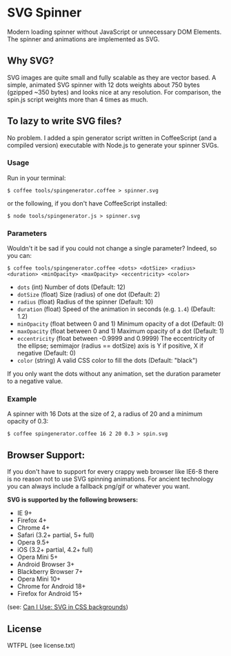# SVG Spinner

Modern loading spinner without JavaScript or unnecessary DOM Elements. The spinner and animations are implemented as SVG.

## Why SVG?
SVG images are quite small and fully scalable as they are vector based. A simple, animated SVG spinner with 12 dots weights about 750 bytes (gzipped ~350 bytes) and looks nice at any resolution. For comparison, the spin.js script weights more than 4 times as much.

## To lazy to write SVG files?
No problem. I added a spin generator script written in CoffeeScript (and a compiled version) executable with Node.js to generate your spinner SVGs.

### Usage
Run in your terminal:

    $ coffee tools/spingenerator.coffee > spinner.svg

or the following, if you don't have CoffeeScript installed:

    $ node tools/spingenerator.js > spinner.svg

### Parameters
Wouldn't it be sad if you could not change a single parameter? Indeed, so you can:

    $ coffee tools/spingenerator.coffee <dots> <dotSize> <radius> <duration> <minOpacity> <maxOpacity> <eccentricity> <color>

* `dots` (int) Number of dots (Default: 12)
* `dotSize` (float) Size (radius) of one dot (Default: 2)
* `radius` (float) Radius of the spinner (Default: 10)
* `duration` (float) Speed of the animation in seconds (e.g. `1.4`) (Default: 1.2)
* `minOpacity` (float between 0 and 1) Minimum opacity of a dot (Default: 0)
* `maxOpacity` (float between 0 and 1) Maximum opacity of a dot (Default: 1)
* `eccentricity` (float between -0.9999 and 0.9999) The eccentricity of the ellipse; semimajor (radius == dotSize) axis is Y if positive, X if negative (Default: 0)
* `color` (string) A valid CSS color to fill the dots (Default: "black")

If you only want the dots without any animation, set the duration parameter to a negative value.

### Example

A spinner with 16 Dots at the size of 2, a radius of 20 and a minimum opacity of 0.3:

    $ coffee spingenerator.coffee 16 2 20 0.3 > spin.svg

## Browser Support:

If you don't have to support for every crappy web browser like IE6-8 there is no reason not to use SVG spinning animations. For ancient technology you can always include a fallback png/gif or whatever you want.

**SVG is supported by the following browsers:**

* IE 9+
* Firefox 4+
* Chrome 4+
* Safari (3.2+ partial, 5+ full)
* Opera 9.5+
* iOS (3.2+ partial, 4.2+ full)
* Opera Mini 5+
* Android Browser 3+
* Blackberry Browser 7+
* Opera Mini 10+
* Chrome for Android 18+
* Firefox for Android 15+

(see: [Can I Use: SVG in CSS backgrounds](http://caniuse.com/#feat=svg-css))

## License
WTFPL (see license.txt)
